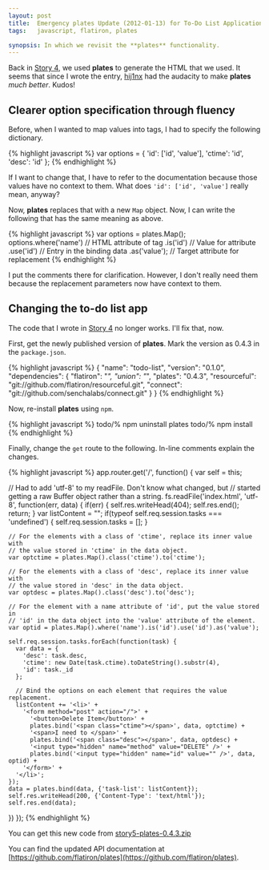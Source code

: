 ```yaml
---
layout: post
title:  Emergency plates Update (2012-01-13) for To-Do List Application
tags:   javascript, flatiron, plates

synopsis: In which we revisit the **plates** functionality.
---
```

Back in
[Story 4](../13/get-to-know-flatiron.js-by-building-a-todo-app-story-4.html),
we used **plates** to generate the HTML that we used. It seems that since I
wrote the entry, [hij1nx](https://github.com/hij1nx) had the audacity to make
**plates** *much better*. Kudos!

## Clearer option specification through fluency

Before, when I wanted to map values into tags, I had to specify the following
dictionary.

{% highlight javascript %}
var options = {
  'id': ['id', 'value'],
  'ctime': 'id',
  'desc': 'id'
};
{% endhighlight %}

If I want to change that, I have to refer to the documentation because those
values have no context to them. What does ``'id': ['id', 'value']`` really
mean, anyway?

Now, **plates** replaces that with a new ``Map`` object. Now, I can write the
following that has the same meaning as above.

{% highlight javascript %}
var options = plates.Map();
options.where('name') // HTML attribute of tag
       .is('id')      // Value for attribute
       .use('id')     // Entry in the binding data
       .as('value');  // Target attribute for replacement
{% endhighlight %}

I put the comments there for clarification. However, I don't really need them
because the replacement parameters now have context to them.

## Changing the to-do list app

The code that I wrote in 
[Story 4](../13/get-to-know-flatiron.js-by-building-a-todo-app-story-4.html)
no longer works. I'll fix that, now.

First, get the newly published version of **plates**. Mark the version as
0.4.3 in the ``package.json``.

{% highlight javascript %}
{
  "name": "todo-list",
  "version": "0.1.0",
  "dependencies": {
    "flatiron": "*",
    "union": "*",
    "plates": "0.4.3",
    "resourceful": "git://github.com/flatiron/resourceful.git",
    "connect": "git://github.com/senchalabs/connect.git"
  }
}
{% endhighlight %}

Now, re-install **plates** using ``npm``.

{% highlight javascript %}
todo/%  npm uninstall plates
todo/%  npm install
{% endhighlight %}

Finally, change the ``get`` route to the following. In-line comments explain
the changes.

{% highlight javascript %}
app.router.get('/', function() {
  var self = this;

  // Had to add 'utf-8' to my readFile. Don't know what changed, but
  // started getting a raw Buffer object rather than a string.
  fs.readFile('index.html', 'utf-8', function(err, data) {
    if(err) {
      self.res.writeHead(404);
      self.res.end();
      return;
    }
    var listContent = "";
    if(typeof self.req.session.tasks === 'undefined') {
      self.req.session.tasks = [];
    }

    // For the elements with a class of 'ctime', replace its inner value with
    // the value stored in 'ctime' in the data object.
    var optctime = plates.Map().class('ctime').to('ctime');

    // For the elements with a class of 'desc', replace its inner value with
    // the value stored in 'desc' in the data object.
    var optdesc = plates.Map().class('desc').to('desc');

    // For the element with a name attribute of 'id', put the value stored in
    // 'id' in the data object into the 'value' attribute of the element.
    var optid = plates.Map().where('name').is('id').use('id').as('value');

    self.req.session.tasks.forEach(function(task) {
      var data = {
        'desc': task.desc,
        'ctime': new Date(task.ctime).toDateString().substr(4),
        'id': task._id
      };

      // Bind the options on each element that requires the value replacement.
      listContent += '<li>' +
        '<form method="post" action="/">' +
          '<button>Delete Item</button>' +
          plates.bind('<span class="ctime"></span>', data, optctime) +
          '<span>I need to </span>' +
          plates.bind('<span class="desc"></span>', data, optdesc) +
          '<input type="hidden" name="method" value="DELETE" />' +
          plates.bind('<input type="hidden" name="id" value="" />', data, optid) +
        '</form>' +
      '</li>';
    });
    data = plates.bind(data, {'task-list': listContent});
    self.res.writeHead(200, {'Content-Type': 'text/html'});
    self.res.end(data);
  })
});
{% endhighlight %}

You can get this new code from
[story5-plates-0.4.3.zip](/assets/story5-plates-0.4.3.zip)

You can find the updated API documentation at
[https://github.com/flatiron/plates](https://github.com/flatiron/plates).